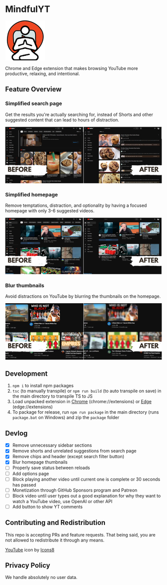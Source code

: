 # MindfulYT

![MindfulYT Icon](images/icon-128.png "MindfulYT Icon")

Chrome and Edge extension that makes browsing YouTube more productive, relaxing, and intentional.

## Feature Overview

### Simplified search page

Get the results you're actually searching for, instead of Shorts and other suggested content that can lead to hours of distraction.

![Search page before and after](images/search.png "Search page before and after")

### Simplified homepage

Remove temptations, distraction, and optionality by having a focused homepage with only 3-6 suggested videos.

![Homepage before and after](images/homepage.png "Homepage before and after")

### Blur thumbnails

Avoid distractions on YouTube by blurring the thumbnails on the homepage.


![Thumbnails before and after](images/blur%20thumbnails.png "Thumbnails before and after")

## Development
1. `npm i` to install npm packages
2. `tsc` (to manually transpile) or `npm run build` (to auto transpile on save) in the main directory to transpile TS to JS
3. Load unpacked extension in [Chrome](chrome://extensions) (chrome://extensions) or [Edge](edge://extensions) (edge://extensions)
4. To package for release, run `npm run package` in the main directory (runs `package.bat` on Windows) and zip the `package` folder

## Devlog
- [x] Remove unnecessary sidebar sections
- [x] Remove shorts and unrelated suggestions from search page
- [x] Remove chips and header (except search filter button)
- [x] Blur homepage thumbnails
- [ ] Properly save status between reloads
- [ ] Add options page
- [ ] Block playing another video until current one is complete or 30 seconds has passed
- [ ] Monetization through GitHub Sponsors program and Patreon
- [ ] Block video until user types out a good explanation for why they want to watch a YouTube video, use OpenAI or other API
- [ ] Add button to show YT comments

## Contributing and Redistribution
This repo is accepting PRs and feature requests. That being said, you are not allowed to redistribute it through any means.

<a target="_blank" href="https://icons8.com/icon/80495/youtube">YouTube</a> icon by <a target="_blank" href="https://icons8.com">Icons8</a>

## Privacy Policy

We handle absolutely no user data.